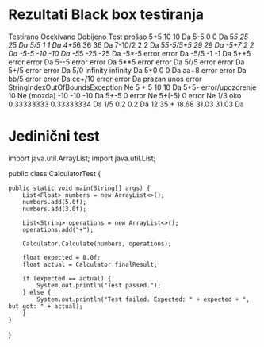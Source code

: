 # Rezultati Black box testiranja

Testirano	Ocekivano	Dobijeno				Test prošao
5+5		10		10					Da
5-5		0		0					Da
5*5		25		25					Da
5/5		1		1					Da
4+5*6		36		36					Da
7-10/2		2		2					Da
5*5-5/5+5	29		29					Da
-5+7		2		2					Da
-5-5		-10		-10					Da
-5*5		-25		-25					Da
-5*-5		error		error					Da
-5/5		-1		-1					Da
5++5		error		error					Da
5--5		error		error					Da
5**5		error		error					Da
5//5		error		error					Da
5+/5		error		error					Da
5/0		infinity	infinity				Da
5*0		0		0					Da
aa+8		error		error					Da
bb/5		error		error					Da
cc+/10		error		error					Da
prazan unos	error		StringIndexOutOfBoundsException		Ne
5  +  5		10		10					Da
5+5-		error/upozorenje 10					Ne (mozda)
-10		-10		-10					Da
5+-5		0		error					Ne
5+(-5)		0		error					Ne
1/3		oko 0.33333333	0.33333334				Da
1/5		0.2		0.2					Da
12.35 + 18.68	31.03		31.03					Da





# Jedinični test
import java.util.ArrayList;
import java.util.List;

public class CalculatorTest {

    public static void main(String[] args) {
        List<Float> numbers = new ArrayList<>();
        numbers.add(5.0f);
        numbers.add(3.0f);

        List<String> operations = new ArrayList<>();
        operations.add("+");

        Calculator.Calculate(numbers, operations);

        float expected = 8.0f;
        float actual = Calculator.finalResult;

        if (expected == actual) {
            System.out.println("Test passed.");
        } else {
            System.out.println("Test failed. Expected: " + expected + ", but got: " + actual);
        }
    }
}
